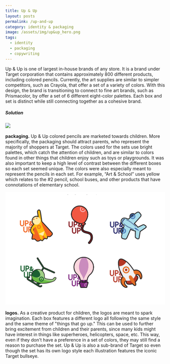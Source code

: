 ```yaml
---
title: Up & Up
layout: posts
permalink: /up-and-up
category: identity & packaging
image: /assets/img/up&up_hero.png
tags:
  - identity
  - packaging
  - copywriting
---
```

Up & Up is one of largest in-house brands of any store. It is a brand under Target
corporation that contains approximately 800 different products, including colored
pencils. Currently, the art supplies are similar to simpler competitors, such as Crayola,
that offer a set of a variety of colors. With this design, the brand is transitioning to
connect to fine art brands, such as Prismacolor, by offer a set of 6 different eight-color
palettes. Each box and set is distinct while still connecting together as a cohesive brand.

##### Solution

![](assets\img\up&up_boxes.png)

**packaging.** Up & Up colored pencils are marketed towards children. More
specifically, the packaging should attract parents, who
represent the majority of shoppers at Target. The colors used for the sets use bright palettes, which catch the attention of children, and are similar to colors found in other things that children enjoy such as toys or playgrounds. It was also important to keep a high level of contrast between the different boxes so each set
seemed unique. The colors were also especially meant to represent the pencils in each set. For example, “Art & School” uses yellow
which relates to the #2 pencil, school buses, and other products that have connotations of elementary school.

![](assets\img\up&up_logos.png)

**logos.** As a creative product for children, the logos are meant to spark imagination. Each box features a different logo all following the same style and the same theme of "things that go up." This can be used to further bring excitement from children and their parents, since many kids might have interest in things like superheroes, helicopters, space, etc. This way, even if they don't have a preference in a set of colors, they may still find a reason to purchase the set. Up & Up is also a sub-brand of Target so even though the set has its own logo style each illustration features the iconic Target bullseye.